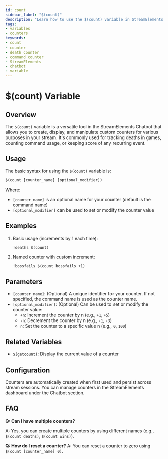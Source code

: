 ```yaml
---
id: count
sidebar_label: "$(count)"
description: "Learn how to use the $(count) variable in StreamElements Chatbot to create and manage custom counters for your stream."
tags:
- variables
- counters
keywords:
- count
- counter
- death counter
- command counter
- StreamElements
- chatbot
- variable
---
```



# $(count) Variable

## Overview

The `$(count)` variable is a versatile tool in the StreamElements Chatbot that allows you to create, display, and manipulate custom counters for various purposes in your stream. It's commonly used for tracking deaths in games, counting command usage, or keeping score of any recurring event.

## Usage

The basic syntax for using the `$(count)` variable is:

```
$(count [counter_name] [optional_modifier])
```

Where:

- `[counter_name]` is an optional name for your counter (default is the command name)
- `[optional_modifier]` can be used to set or modify the counter value

## Examples

1. Basic usage (increments by 1 each time):
   ```
   !deaths $(count)
   ```

2. Named counter with custom increment:
   ```
   !bossfails $(count bossfails +1)
   ```

## Parameters

- `[counter_name]`: (Optional) A unique identifier for your counter. If not specified, the command name is used as the counter name.
- `[optional_modifier]`: (Optional) Can be used to set or modify the counter value:
  - `+n`: Increment the counter by n (e.g., `+1`, `+5`)
  - `-n`: Decrement the counter by n (e.g., `-1`, `-3`)
  - `n`: Set the counter to a specific value n (e.g., `0`, `100`)

## Related Variables

- [`$(getcount)`](getcount.md): Display the current value of a counter

## Configuration

Counters are automatically created when first used and persist across stream sessions. You can manage counters in the StreamElements dashboard under the Chatbot section.

## FAQ

**Q: Can I have multiple counters?**

A: Yes, you can create multiple counters by using different names (e.g., `$(count deaths)`, `$(count wins)`).

**Q: How do I reset a counter?**
A: You can reset a counter to zero using `$(count [counter_name] 0)`.
